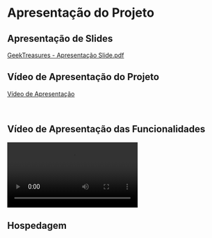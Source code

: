 # Apresentação do Projeto


## Apresentação de Slides

[GeekTreasures - Apresentação Slide.pdf](https://github.com/ICEI-PUC-Minas-PMV-ADS/pmv-ads-2023-2-e1-proj-web-t11-pvm-ads-2023-2-e1-colecoes/blob/main/apresentacao/GeekTreasures%20-%20Apresenta%C3%A7%C3%A3o%20Slide.pdf)

## Vídeo de Apresentação do Projeto

[Vídeo de Apresentação](https://github.com/ICEI-PUC-Minas-PMV-ADS/pmv-ads-2023-2-e1-proj-web-t11-pvm-ads-2023-2-e1-colecoes/blob/main/apresentacao/1210.mp4)

<br>

## Vídeo de Apresentação das Funcionalidades

<video src="./1210.mp4"></video>
<br>


## Hospedagem


<br>




